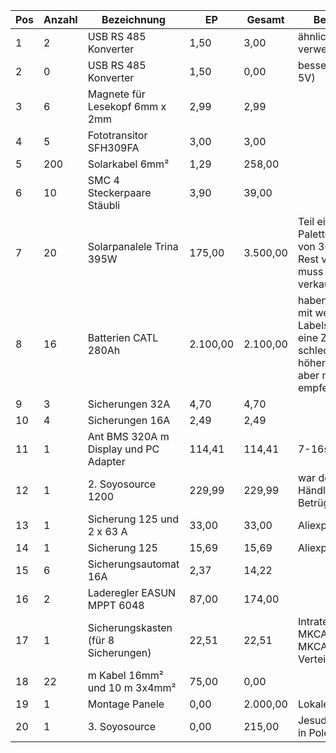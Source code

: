 Pos	|	Anzahl	|	Bezeichnung	|	EP	|	Gesamt	|	Bemerkung	|	Quelle	|	Link	|
--------	|	--------	|	--------	|	--------	|	--------	|	--------	|	--------	|	--------	|
1	|	2	|	USB RS 485 Konverter	|	1,50	|	3,00	|	ähnlichen verwendet	|	Aliexpress	| [link](	https://de.aliexpress.com/item/1005002260964199.html?spm=a2g0o.order_list.0.0.5a505c5fN3lvS0&gatewayAdapt=glo2deu	)|
2	|	0	|	USB RS 485 Konverter	|	1,50	|	0,00	|	besser (3,3 und 5V)	|	Aliexpress	| [link](	https://de.aliexpress.com/item/1005001621746811.html?spm=a2g0o.productlist.0.0.59b11ea8FsAXHW&algo_pvid=78f448a5-e9b1-4b81-90c3-787272de7475&aem_p4p_detail=2022062705215010326504214210800059934849&algo_exp_id=78f448a5-e9b1-4b81-90c3-787272de7475-0&pdp_ext_f=%7B%22sku_id%22%3A%2212000016846569467%22%7D&pdp_npi=2%40dis%21EUR%21%210.65%21%21%211.2%21%21%402100bdcf16563325107027158e802e%2112000016846569467%21sea	)|
3	|	6	|	Magnete für Lesekopf 6mm x 2mm	|	2,99	|	2,99	|		|	Amazon	| [link](	https://www.amazon.de/gp/product/B00K9RBTP4/ref=ox_sc_act_image_1?smid=A3KCQ3LI0BC2CC&psc=1	)|
4	|	5	|	Fototransitor SFH309FA	|	3,00	|	3,00	|		|	Ebay	| [link](	https://www.ebay.de/itm/353899814039?var=623274444671	)|
5	|	200	|	Solarkabel 6mm²	|	1,29	|	258,00	|		|	Elektrotools.de	| [link](	http://www.elektrotools.de/Produkt/Verschiedene-Diverse-H1Z2Z2-K-6sw-EN50618-T500-Solarkabel-EN506	)|
6	|	10	|	SMC 4 Steckerpaare Stäubli	|	3,90	|	39,00	|		|	Amazon	| [link](	https://www.amazon.de/gp/product/B07XBT5CT2/ref=ppx_yo_dt_b_asin_title_o00_s00?ie=UTF8&psc=1	)|
7	|	20	|	Solarpanalele Trina 395W	|	175,00	|	3.500,00	|	Teil einer Palettenbestellung von 36 Stück, Rest verkauft / muss noch verkauft werden	|		| [link](		)|
8	|	16	|	Batterien CATL 280Ah	|	2.100,00	|	2.100,00	|	haben Batterien mit weggekratzen Labels geliefert, eine Zelle ist schlechter, aber höhere Kapazität, aber nicht empfehlenswert	|	Shenzen Basen Alibaba	| [link](		)|
9	|	3	|	Sicherungen 32A	|	4,70	|	4,70	|		|	Baumarkt	| [link](		)|
10	|	4	|	Sicherungen 16A	|	2,49	|	2,49	|		|	Baumarkt	| [link](		)|
11	|	1	|	Ant BMS 320A m Display und PC Adapter	|	114,41	|	114,41	|	7-16s	|	Aliexpress	| [link](	https://de.aliexpress.com/item/32997552090.html?spm=a2g0o.cart.0.0.6fb24ae4oDwVdN&mp=1&gatewayAdapt=glo2deu	)|
12	|	1	|	2. Soyosource 1200	|	229,99	|	229,99	|	war defekt, Händler ein Betrüger	|	Ebay	| [link](	https://www.ebay.de/itm/165545090007	)|
13	|	1	|	Sicherung 125 und 2 x  63 A	|	33,00	|	33,00	|	Aliexpress	|	Aliexpress	| [link](	https://de.aliexpress.com/item/4000411766904.html?spm=a2g0o.order_list.order_list_main.19.29b45c5fE5U7jK&gatewayAdapt=glo2deu	)|
14	|	1	|	Sicherung 125	|	15,69	|	15,69	|	Aliexpress	|	Aliexpress	| [link](		)|
15	|	6	|	Sicherungsautomat 16A	|	2,37	|	14,22	|		|	Baumarkt	| [link](		)|
16	|	2	|	Laderegler EASUN   MPPT 6048	|	87,00	|	174,00	|		|	Alibaba	| [link](	https://easunpower.en.alibaba.com/?spm=a2756.trade-list-buyer.0.0.27b076e9cDztDw&tracelog=from_orderlist_company	)|
17	|	1	|	Sicherungskasten (für 8 Sicherungen)	|	22,51	|	22,51	|	Intratec MKCAGH8-T MKCAGH8-T Verteilerschrank	|	Völkner	| [link](		)|
18	|	22	|	m Kabel 16mm² und 10 m 3x4mm²	|	75,00	|	0,00	|		|	cse-technik.de.	| [link](	cse-technik.de.	)|
19	|	1	|	Montage Panele	|	0,00	|	2.000,00	|	Lokale Firma	|		| [link](		)|
20	|	1	|	3. Soyosource	|	0,00	|	215,00	|	Jesudemo Store in Polen! Gut!	|	Aliexpress	| [link](	https://de.aliexpress.com/item/1005004861406895.html?spm=a2g0o.order_list.order_list_main.30.29b45c5fE5U7jK&gatewayAdapt=glo2deu	)|
